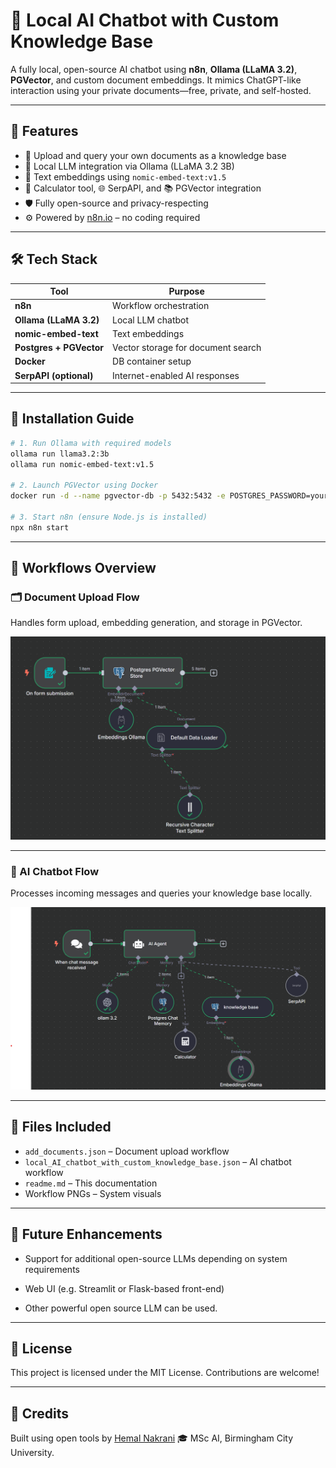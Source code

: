 # 🧠 Local AI Chatbot with Custom Knowledge Base

A fully local, open-source AI chatbot using **n8n**, **Ollama (LLaMA 3.2)**, **PGVector**, and custom document embeddings. It mimics ChatGPT-like interaction using your private documents—free, private, and self-hosted.

---

## 📌 Features

- 📁 Upload and query your own documents as a knowledge base
- 🤖 Local LLM integration via Ollama (LLaMA 3.2 3B)
- 🧠 Text embeddings using `nomic-embed-text:v1.5`
- 🧮 Calculator tool, 🌐 SerpAPI, and 📚 PGVector integration
- 🛡️ Fully open-source and privacy-respecting
- ⚙️ Powered by [n8n.io](https://n8n.io/) – no coding required

---

## 🛠️ Tech Stack

| Tool | Purpose |
|------|---------|
| **n8n** | Workflow orchestration |
| **Ollama (LLaMA 3.2)** | Local LLM chatbot |
| **nomic-embed-text** | Text embeddings |
| **Postgres + PGVector** | Vector storage for document search |
| **Docker** | DB container setup |
| **SerpAPI (optional)** | Internet-enabled AI responses |

---

## 🚀 Installation Guide

```bash
# 1. Run Ollama with required models
ollama run llama3.2:3b
ollama run nomic-embed-text:v1.5

# 2. Launch PGVector using Docker
docker run -d --name pgvector-db -p 5432:5432 -e POSTGRES_PASSWORD=yourpassword ankane/pgvector

# 3. Start n8n (ensure Node.js is installed)
npx n8n start
```

---

## 🔧 Workflows Overview

### 🗂 Document Upload Flow
Handles form upload, embedding generation, and storage in PGVector.

![Add Document Workflow](add%20document%20workflow.png)

---

### 💬 AI Chatbot Flow
Processes incoming messages and queries your knowledge base locally.

![AI Chatbot Workflow](local_AI_chatbot_workflow.json.png)

---

## 📂 Files Included

- `add_documents.json` – Document upload workflow
- `local_AI_chatbot_with_custom_knowledge_base.json` – AI chatbot workflow
- `readme.md` – This documentation
- Workflow PNGs – System visuals

---

## 📌 Future Enhancements

- Support for additional open-source LLMs depending on system requirements

- Web UI (e.g. Streamlit or Flask-based front-end)
- Other powerful open source LLM can be used.

---

## 📃 License

This project is licensed under the MIT License. Contributions are welcome!

---

## 🙌 Credits

Built using open tools by [Hemal Nakrani](https://github.com/HEMAL60) 🎓 MSc AI, Birmingham City University.
